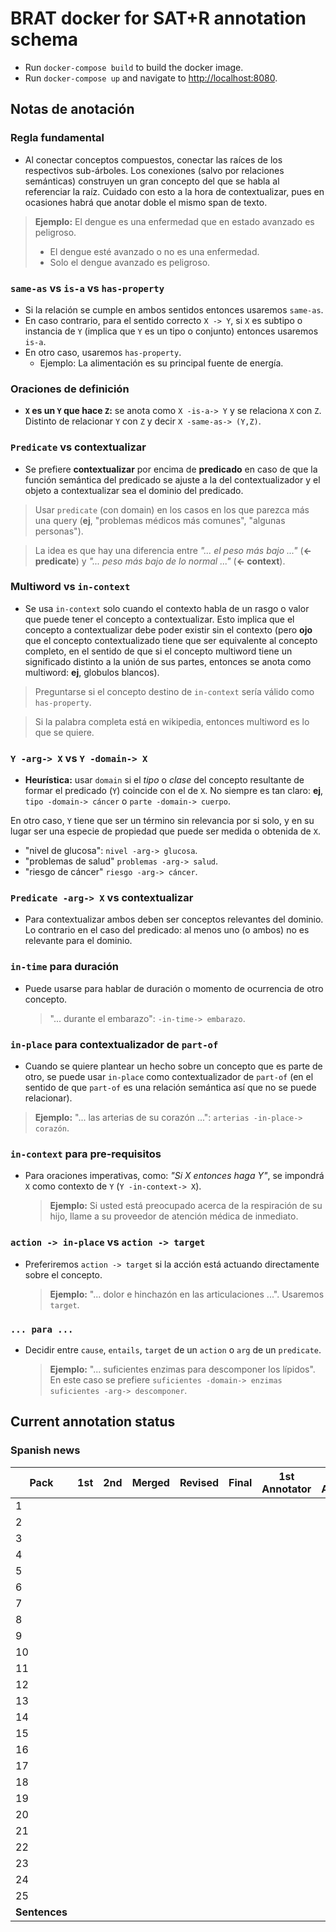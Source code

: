 # BRAT docker for SAT+R annotation schema

* Run `docker-compose build` to build the docker image.
* Run `docker-compose up` and navigate to [http://localhost:8080](http://localhost:8080).

## Notas de anotación

### Regla fundamental

- Al conectar conceptos compuestos, conectar las raíces de los respectivos sub-árboles. Los conexiones (salvo por relaciones semánticas) construyen un gran concepto del que se habla al referenciar la raíz. Cuidado con esto a la hora de contextualizar, pues en ocasiones habrá que anotar doble el mismo span de texto.

> **Ejemplo:** El dengue es una enfermedad que en estado avanzado es peligroso.
> - El dengue esté avanzado o no es una enfermedad.
> - Solo el dengue avanzado es peligroso.

### `same-as` vs `is-a` vs `has-property`

- Si la relación se cumple en ambos sentidos entonces usaremos `same-as`.
- En caso contrario, para el sentido correcto `X -> Y`, si `X` es subtipo o instancia de `Y` (implica que `Y` es un tipo o conjunto) entonces usaremos `is-a`.
- En otro caso, usaremos `has-property`.
  - Ejemplo: La alimentación es su principal fuente de energía.

### Oraciones de definición

- **`X` es un `Y` que hace `Z`:** se anota como `X -is-a-> Y` y se relaciona `X` con `Z`. Distinto de relacionar `Y` con `Z` y decir `X -same-as-> (Y,Z)`.

### `Predicate` vs contextualizar

- Se prefiere **contextualizar** por encima de **predicado** en caso de que la función semántica del predicado se ajuste a la del contextualizador y el objeto a contextualizar sea el dominio del predicado.

> Usar `predicate` (con domain) en los casos en los que parezca más una query (**ej**, "problemas médicos más comunes", "algunas personas").

> La idea es que hay una diferencia entre _"... el peso más bajo ..."_ (**<- predicate**) y _"... peso más bajo de lo normal ..."_ (**<- context**).

### Multiword vs `in-context`

- Se usa `in-context` solo cuando el contexto habla de un rasgo o valor que puede tener el concepto a contextualizar. Esto implica que el concepto a contextualizar debe poder existir sin el contexto (pero **ojo** que el concepto contextualizado tiene que ser equivalente al concepto completo, en el sentido de que si el concepto multiword tiene un significado distinto a la unión de sus partes, entonces se anota como multiword: **ej**, globulos blancos).

> Preguntarse si el concepto destino de `in-context` sería válido como `has-property`.

> Si la palabra completa está en wikipedia, entonces multiword es lo que se quiere.

### `Y -arg-> X` vs `Y -domain-> X`

- **Heurística:** usar `domain` si el _tipo_ o _clase_ del concepto resultante de formar el predicado (`Y`) coincide con el de `X`. No siempre es tan claro: **ej**, `tipo -domain-> cáncer` o `parte -domain-> cuerpo`.

En otro caso, `Y` tiene que ser un término sin relevancia por si solo, y en su lugar ser una especie de propiedad que puede ser medida o obtenida de `X`.

- "nivel de glucosa": `nivel -arg-> glucosa`.
- "problemas de salud" `problemas -arg-> salud`.
- "riesgo de cáncer" `riesgo -arg-> cáncer`.

### `Predicate -arg-> X` vs contextualizar

- Para contextualizar ambos deben ser conceptos relevantes del dominio. Lo contrario en el caso del predicado: al menos uno (o ambos) no es relevante para el dominio.

### `in-time` para duración

- Puede usarse para hablar de duración o momento de ocurrencia de otro concepto.
  > "... durante el embarazo": `-in-time-> embarazo`.

### `in-place` para contextualizador de `part-of`

- Cuando se quiere plantear un hecho sobre un concepto que es parte de otro, se puede usar `in-place` como contextualizador de `part-of` (en el sentido de que `part-of` es una relación semántica así que no se puede relacionar).

> **Ejemplo:** "... las arterias de su corazón ...": `arterias -in-place-> corazón`.

### `in-context` para pre-requisitos

- Para oraciones imperativas, como: _"Si X entonces haga Y"_, se impondrá `X` como contexto de `Y` (`Y -in-context-> X`).
  > **Ejemplo:** Si usted está preocupado acerca de la respiración de su hijo, llame a su proveedor de atención médica de inmediato.

### `action -> in-place` vs `action -> target`

- Preferiremos `action -> target` si la acción está actuando directamente sobre el concepto.

  > **Ejemplo:** "... dolor e hinchazón en las articulaciones ...". Usaremos `target`.

### `... para ...`

- Decidir entre `cause`, `entails`, `target` de un `action` o `arg` de un `predicate`.

    > **Ejemplo:** "... suficientes enzimas para descomponer los lípidos". En este caso se prefiere `suficientes -domain-> enzimas` `suficientes -arg-> descomponer`.


## Current annotation status

### Spanish news

| **Pack**      | **1st** | **2nd** | **Merged** | **Revised** | **Final** | **1st Annotator** | **2nd Annotator** |
|--|--|--|--|--|--|--|--|
|  1 |   |   |   |   |   |   |   |
|  2 |   |   |   |   |   |   |   |
|  3 |   |   |   |   |   |   |   |
|  4 |   |   |   |   |   |   |   |
|  5 |   |   |   |   |   |   |   |
|  6 |   |   |   |   |   |   |   |
|  7 |   |   |   |   |   |   |   |
|  8 |   |   |   |   |   |   |   |
|  9 |   |   |   |   |   |   |   |
| 10 |   |   |   |   |   |   |   |
| 11 |   |   |   |   |   |   |   |
| 12 |   |   |   |   |   |   |   |
| 13 |   |   |   |   |   |   |   |
| 14 |   |   |   |   |   |   |   |
| 15 |   |   |   |   |   |   |   |
| 16 |   |   |   |   |   |   |   |
| 17 |   |   |   |   |   |   |   |
| 18 |   |   |   |   |   |   |   |
| 19 |   |   |   |   |   |   |   |
| 20 |   |   |   |   |   |   |   |
| 21 |   |   |   |   |   |   |   |
| 22 |   |   |   |   |   |   |   |
| 23 |   |   |   |   |   |   |   |
| 24 |   |   |   |   |   |   |   |
| 25 |   |   |   |   |   |   |   |
| **Sentences** | | | |  |   |  |  |
